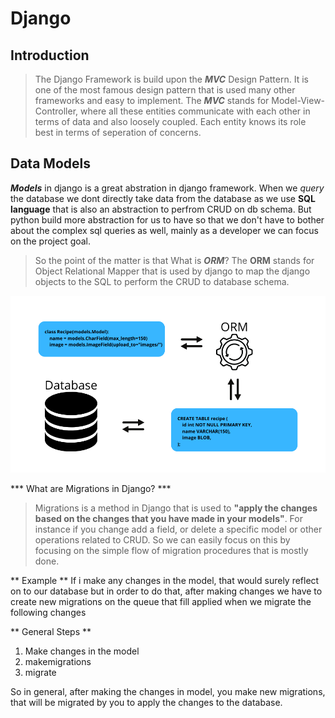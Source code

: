 # Django

## Introduction
>The Django Framework is build upon the ***MVC*** Design Pattern. It is one of the most famous design pattern that is used many other frameworks and easy to implement.
>The ***MVC*** stands for Model-View-Controller, where all these entities communicate with each other in terms of data and also loosely coupled. Each entity knows its role best in terms of seperation of concerns.

## Data Models
***Models*** in django is a great abstration in django framework. When we *query* the database we dont directly take data from the database as we use **SQL language** that is also an abstraction to perfrom CRUD on db schema.
But python build more abstraction for us to have so that we don't have to bother about the complex sql queries as well, mainly as a developer we can focus on the project goal.
> So the point of the matter is that What is ***ORM***?
> The **ORM** stands for Object Relational Mapper that is used by django to map the django objects to the SQL to perform the CRUD to database schema.

![ORM Mapper Image](ORM_Django_basic_image.png)


*** What are Migrations in Django? ***
> Migrations is a method in Django that is used to **"apply the changes based on the changes that you have made in your models"**. For instance if you change add a field, or delete a specific model or other operations related to CRUD.
> So we can easily focus on this by focusing on the simple flow of migration procedures that is mostly done.

** Example **
If i make any changes in the model, that would surely reflect on to our database but in order to do that, after making changes we have to create new migrations on the queue that fill applied when we migrate the following changes

** General Steps **
1. Make changes in the model
2. makemigrations
3. migrate
 
So in general, after making the changes in model, you make new migrations, that will be migrated by you to apply the changes to the database.

   
 
